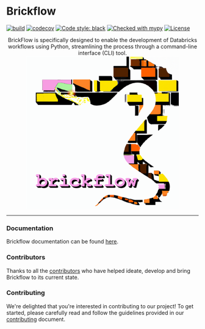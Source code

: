 # Brickflow

[//]: # ([![CodeQL]&#40;https://github.com/Nike-Inc/brickflow/actions/workflows/codeql-analysis.yml/badge.svg&#41;]&#40;https://github.com/Nike-Inc/brickflow/actions/workflows/codeql-analysis.yml&#41;)
[![build](https://github.com/Nike-Inc/brickflow/actions/workflows/onpush.yml/badge.svg)](https://github.com/Nike-Inc/brickflow/actions/workflows/onpush.yml)
[![codecov](https://codecov.io/gh/Nike-Inc/brickflow/branch/main/graph/badge.svg)](https://codecov.io/gh/Nike-Inc/brickflow)
[![Code style: black](https://img.shields.io/badge/code%20style-black-000000.svg)](https://github.com/psf/black)
[![Checked with mypy](http://www.mypy-lang.org/static/mypy_badge.svg)](http://mypy-lang.org/)
[![License](https://img.shields.io/badge/License-Apache_2.0-blue.svg)](https://opensource.org/licenses/Apache-2.0)

<p align="center">
BrickFlow is specifically designed to enable the development of Databricks workflows using Python, streamlining the 
process through a command-line interface (CLI) tool.

<img src="./docs/img/bf_logo_1.png" width="400" height="400">

---

### Documentation

Brickflow documentation can be found [here]().

### Contributors

Thanks to all the [contributors](CONTRIBUTORS.md) who have helped ideate, develop and bring Brickflow to its current state. 

### Contributing

We're delighted that you're interested in contributing to our project! To get started, 
please carefully read and follow the guidelines provided in our [contributing](CONTRIBUTING.md) document.
